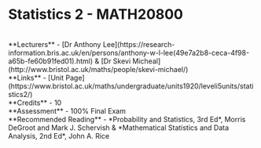 # Statistics 2 - MATH20800<br/>
<br/>
**Lecturers** - [Dr Anthony Lee](https://research-information.bris.ac.uk/en/persons/anthony-w-l-lee(49e7a2b8-ceca-4f98-a65b-fe60b91fed01).html) & [Dr Skevi Micheal](http://www.bristol.ac.uk/maths/people/skevi-michael/)<br/>
**Links** - [Unit Page](https://www.bristol.ac.uk/maths/undergraduate/units1920/leveli5units/statistics2/)<br/>
**Credits** - 10<br/>
**Assessment** - 100% Final Exam<br/>
**Recommended Reading** - *Probability and Statistics, 3rd Ed*, Morris DeGroot and Mark J. Schervish & *Mathematical Statistics and Data Analysis, 2nd Ed*, John A. Rice<br/>
